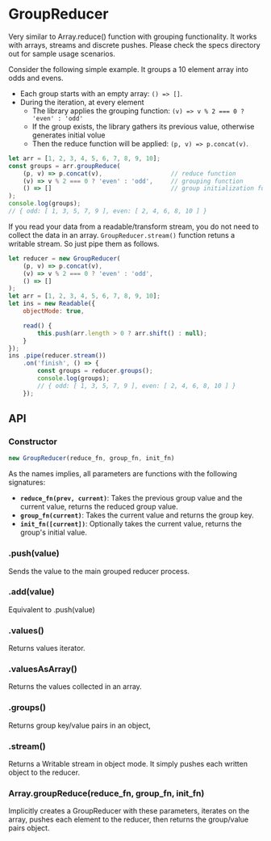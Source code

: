 # GroupReducer

Very similar to Array.reduce() function with grouping functionality.  It works with arrays, streams and discrete pushes.  Please check the specs directory out for sample usage scenarios.

Consider the following simple example.  It groups a 10 element array into odds and evens.  
* Each group starts with an empty array: `() => []`.
* During the iteration, at every element
    * The library applies the grouping function: `(v) => v % 2 === 0 ? 'even' : 'odd'`
    * If the group exists, the library gathers its previous value, otherwise generates initial volue
    * Then the reduce function will be applied: `(p, v) => p.concat(v)`.

```javascript
let arr = [1, 2, 3, 4, 5, 6, 7, 8, 9, 10];
const groups = arr.groupReduce(
    (p, v) => p.concat(v),                   // reduce function
    (v) => v % 2 === 0 ? 'even' : 'odd',     // grouping function
    () => []                                 // group initialization function
);
console.log(groups);   
// { odd: [ 1, 3, 5, 7, 9 ], even: [ 2, 4, 6, 8, 10 ] }
```

If you read your data from a readable/transform stream, you do not need to collect the data in an array.   `GroupReducer.stream()` function retuns a writable stream.  So just pipe them as follows.

```javascript
let reducer = new GroupReducer(
    (p, v) => p.concat(v),
    (v) => v % 2 === 0 ? 'even' : 'odd',
    () => []
);
let arr = [1, 2, 3, 4, 5, 6, 7, 8, 9, 10];
let ins = new Readable({
    objectMode: true,

    read() {
        this.push(arr.length > 0 ? arr.shift() : null);
    }
});
ins .pipe(reducer.stream())
    .on('finish', () => {
        const groups = reducer.groups();
        console.log(groups);   
        // { odd: [ 1, 3, 5, 7, 9 ], even: [ 2, 4, 6, 8, 10 ] }
    });
```

## API

### Constructor

```javascript
new GroupReducer(reduce_fn, group_fn, init_fn)
```

As the names implies, all parameters are functions with the following signatures:
* **`reduce_fn(prev, current)`**: Takes the previous group value and the current value, returns the reduced group value.
* **`group_fn(current)`**: Takes the current value and returns the group key.
* **`init_fn([current])`**: Optionally takes the current value, returns the group's initial value.

### .push(value)

Sends the value to the main grouped reducer process.

### .add(value)

Equivalent to .push(value)

### .values()

Returns values iterator.

### .valuesAsArray()

Returns the values collected in an array.

### .groups()

Returns group key/value pairs in an object,

### .stream()

Returns a Writable stream in object mode.  It simply pushes each written object to the reducer.

### Array.groupReduce(reduce_fn, group_fn, init_fn)

Implicitly creates a GroupReducer with these parameters, iterates on the array, pushes each element to the reducer, then returns the group/value pairs object.
